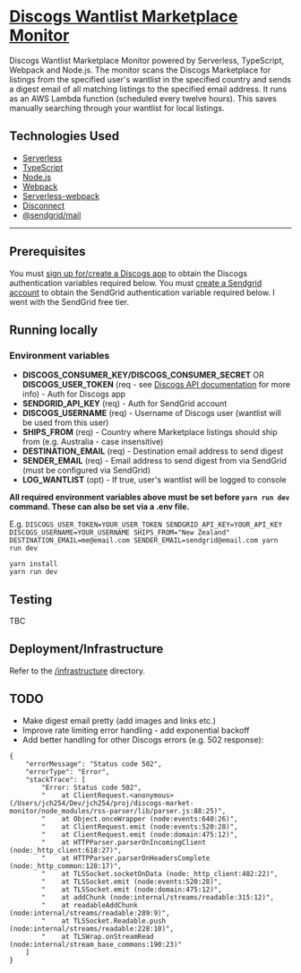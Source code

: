 # [Discogs Wantlist Marketplace Monitor](https://603.nz)

Discogs Wantlist Marketplace Monitor powered by Serverless, TypeScript, Webpack and Node.js. The monitor scans the Discogs Marketplace for listings from the specified user's wantlist in the specified country and sends a digest email of all matching listings to the specified email address. It runs as an AWS Lambda function (scheduled every twelve hours). This saves manually searching through your wantlist for local listings.

## Technologies Used

* [Serverless](https://github.com/serverless/serverless)
* [TypeScript](https://github.com/microsoft/typescript)
* [Node.js](https://github.com/nodejs/node)
* [Webpack](https://github.com/webpack/webpack)
* [Serverless-webpack](https://github.com/elastic-coders/serverless-webpack)
* [Disconnect](https://github.com/bartve/disconnect)
* [@sendgrid/mail](https://github.com/sendgrid/sendgrid-nodejs/tree/main/packages/mail)

---

## Prerequisites

You must [sign up for/create a Discogs app](https://www.discogs.com/settings/developers) to obtain the Discogs authentication variables required below. You must [create a Sendgrid account](https://sendgrid.com/pricing/) to obtain the SendGrid authentication variable required below. I went with the SendGrid free tier.

## Running locally

### Environment variables

* **DISCOGS_CONSUMER_KEY/DISCOGS_CONSUMER_SECRET** OR **DISCOGS_USER_TOKEN** (req - see [Discogs API documentation](http://www.discogs.com/developers/#page:authentication) for more info) - Auth for Discogs app
* **SENDGRID_API_KEY** (req) - Auth for SendGrid account
* **DISCOGS_USERNAME** (req) - Username of Discogs user (wantlist will be used from this user)
* **SHIPS_FROM** (req) - Country where Marketplace listings should ship from (e.g. Australia - case insensitive)
* **DESTINATION_EMAIL** (req) - Destination email address to send digest
* **SENDER_EMAIL** (req) - Email address to send digest from via SendGrid (must be configured via SendGrid)
* **LOG_WANTLIST** (opt) - If true, user's wantlist will be logged to console

**All required environment variables above must be set before `yarn run dev` command. These can also be set via a .env file.**

E.g. `DISCOGS_USER_TOKEN=YOUR_USER_TOKEN SENDGRID_API_KEY=YOUR_API_KEY DISCOGS_USERNAME=YOUR_USERNAME SHIPS_FROM="New Zealand" DESTINATION_EMAIL=me@email.com SENDER_EMAIL=sendgrid@email.com yarn run dev`

```
yarn install
yarn run dev
```

## Testing

TBC

## Deployment/Infrastructure

Refer to the [/infrastructure](./infrastructure) directory.

## TODO

* Make digest email pretty (add images and links etc.)
* Improve rate limiting error handling - add exponential backoff
* Add better handling for other Discogs errors (e.g. 502 response):

```
{
    "errorMessage": "Status code 502",
    "errorType": "Error",
    "stackTrace": [
        "Error: Status code 502",
        "    at ClientRequest.<anonymous> (/Users/jch254/Dev/jch254/proj/discogs-market-monitor/node_modules/rss-parser/lib/parser.js:88:25)",
        "    at Object.onceWrapper (node:events:640:26)",
        "    at ClientRequest.emit (node:events:520:28)",
        "    at ClientRequest.emit (node:domain:475:12)",
        "    at HTTPParser.parserOnIncomingClient (node:_http_client:618:27)",
        "    at HTTPParser.parserOnHeadersComplete (node:_http_common:128:17)",
        "    at TLSSocket.socketOnData (node:_http_client:482:22)",
        "    at TLSSocket.emit (node:events:520:28)",
        "    at TLSSocket.emit (node:domain:475:12)",
        "    at addChunk (node:internal/streams/readable:315:12)",
        "    at readableAddChunk (node:internal/streams/readable:289:9)",
        "    at TLSSocket.Readable.push (node:internal/streams/readable:228:10)",
        "    at TLSWrap.onStreamRead (node:internal/stream_base_commons:190:23)"
    ]
}
```
